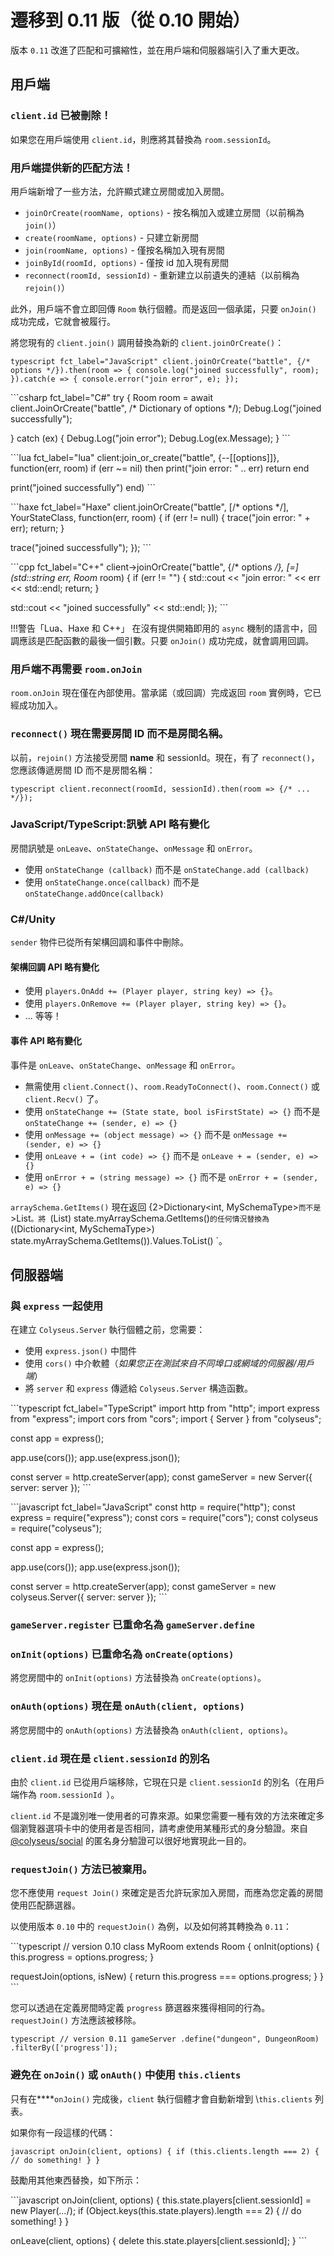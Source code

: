 # 遷移到 0.11 版（從 0.10 開始）

版本 `0.11` 改進了匹配和可擴縮性，並在用戶端和伺服器端引入了重大更改。

## 用戶端

### `client.id` 已被刪除！

如果您在用戶端使用 `client.id`，則應將其替換為 `room.sessionId`。

### 用戶端提供新的匹配方法！

用戶端新增了一些方法，允許顯式建立房間或加入房間。

- `joinOrCreate(roomName, options)` \- 按名稱加入或建立房間（以前稱為 `join()`）
- `create(roomName, options)` \- 只建立新房間
- `join(roomName, options)` \- 僅按名稱加入現有房間
- `joinById(roomId, options)` \- 僅按 id 加入現有房間
- `reconnect(roomId, sessionId)` \- 重新建立以前遺失的連結（以前稱為 `rejoin()`）

此外，用戶端不會立即回傳 `Room` 執行個體。而是返回一個承諾，只要 `onJoin()` 成功完成，它就會被履行。

將您現有的 `client.join()` 調用替換為新的 `client.joinOrCreate()`：

```typescript fct_label="JavaScript" client.joinOrCreate("battle", {/* options */}).then(room => { console.log("joined successfully", room); }).catch(e => { console.error("join error", e); }); ```

\`\`\`csharp fct\_label="C#" try { Room<YourStateClass> room = await client.JoinOrCreate<YourStateClass>("battle", /* Dictionary of options \*/); Debug.Log("joined successfully");

} catch (ex) { Debug.Log("join error"); Debug.Log(ex.Message); } \`\`\`

\`\`\`lua fct\_label="lua" client:join\_or\_create("battle", {--\[\[options]]}, function(err, room) if (err ~= nil) then print("join error: " .. err) return end

  print("joined successfully") end) \`\`\`

\`\`\`haxe fct\_label="Haxe" client.joinOrCreate("battle", \[/* options \*/], YourStateClass, function(err, room) { if (err != null) { trace("join error: " + err); return; }

  trace("joined successfully"); }); \`\`\`

\`\`\`cpp fct\_label="C++" client->joinOrCreate<YourStateClass>("battle", {/* options */}, \[=\](std::string err, Room<State>* room) { if (err != "") { std::cout << "join error: " << err << std::endl; return; }

  std::cout << "joined successfully" << std::endl; }); \`\`\`

!!!警告「Lua、Haxe 和 C++」 在沒有提供開箱即用的 `async` 機制的語言中，回調應該是匹配函數的最後一個引數。只要 `onJoin()` 成功完成，就會調用回調。

### 用戶端不再需要 `room.onJoin`

`room.onJoin` 現在僅在內部使用。當承諾（或回調）完成返回 `room` 實例時，它已經成功加入。

### `reconnect()` 現在需要房間 ID 而不是房間名稱。

以前，`rejoin()` 方法接受房間 **name** 和 sessionId。現在，有了 `reconnect()`，您應該傳遞房間 ID 而不是房間名稱：

```typescript client.reconnect(roomId, sessionId).then(room => {/* ... */}); ```

### JavaScript/TypeScript:訊號 API 略有變化

房間訊號是 `onLeave`、`onStateChange`、`onMessage` 和 `onError`。

- 使用 ` onStateChange (callback) ` 而不是 ` onStateChange.add (callback) `
- 使用 `onStateChange.once(callback)` 而不是 `onStateChange.addOnce(callback)`

### C#/Unity

`sender` 物件已從所有架構回調和事件中刪除。

#### 架構回調 API 略有變化

- 使用 `players.OnAdd += (Player player, string key) => {}`。
- 使用 `players.OnRemove += (Player player, string key) => {}`。
- ... 等等！

#### 事件 API 略有變化

事件是 `onLeave`、`onStateChange`、`onMessage` 和 `onError`。

- 無需使用 `client.Connect()`、`room.ReadyToConnect()`、`room.Connect()` 或 `client.Recv()` 了。
- 使用 `onStateChange += (State state, bool isFirstState) => {}` 而不是 `onStateChange += (sender, e) => {}`
- 使用 `onMessage += (object message) => {}` 而不是 `onMessage += (sender, e) => {}`
- 使用 ` onLeave + = (int code) => {} ` 而不是 ` onLeave + = (sender, e) => {} `
- 使用 ` onError + = (string message) => {} ` 而不是 ` onError + = (sender, e) => {} `

`arraySchema.GetItems()` 現在返回 {2>Dictionary<int, MySchemaType>` 而不是 `>List<MySchemaType>`。將 `(List<MySchemaType>) state.myArraySchema.GetItems()` 的任何情況替換為 `((Dictionary<int, MySchemaType>) state.myArraySchema.GetItems()).Values.ToList() `。


## 伺服器端

### 與 `express` 一起使用

在建立 `Colyseus.Server` 執行個體之前，您需要：

- 使用 `express.json()` 中間件
- 使用 `cors()` 中介軟體（_如果您正在測試來自不同埠口或網域的伺服器/用戶端_）
- 將 `server` 和 `express` 傳遞給 `Colyseus.Server` 構造函數。

\`\`\`typescript fct\_label="TypeScript" import http from "http"; import express from "express"; import cors from "cors"; import { Server } from "colyseus";

const app = express();

app.use(cors()); app.use(express.json());

const server = http.createServer(app); const gameServer = new Server({ server: server }); \`\`\`

\`\`\`javascript fct\_label="JavaScript" const http = require("http"); const express = require("express"); const cors = require("cors"); const colyseus = require("colyseus");

const app = express();

app.use(cors()); app.use(express.json());

const server = http.createServer(app); const gameServer = new colyseus.Server({ server: server }); \`\`\`

### `gameServer.register` 已重命名為 `gameServer.define`

### `onInit(options)` 已重命名為 `onCreate(options)`

將您房間中的 `onInit(options)` 方法替換為 `onCreate(options)`。

### `onAuth(options)` 現在是 `onAuth(client, options)`

將您房間中的 `onAuth(options)` 方法替換為 `onAuth(client, options)`。

### `client.id` 現在是 `client.sessionId` 的別名

由於 `client.id` 已從用戶端移除，它現在只是 `client.sessionId` 的別名（在用戶端作為 `room.sessionId `）。

`client.id` 不是識別唯一使用者的可靠來源。如果您需要一種有效的方法來確定多個瀏覽器選項卡中的使用者是否相同，請考慮使用某種形式的身分驗證。來自 [@colyseus/social](/authentication/#anonymous) 的匿名身分驗證可以很好地實現此一目的。

### `requestJoin()` 方法已被棄用。

您不應使用 `request Join()` 來確定是否允許玩家加入房間，而應為您定義的房間使用匹配篩選器。

以使用版本 `0.10` 中的 `requestJoin()` 為例，以及如何將其轉換為 `0.11`：

\`\`\`typescript // version 0.10 class MyRoom extends Room { onInit(options) { this.progress = options.progress; }

  requestJoin(options, isNew) { return this.progress === options.progress; } } \`\`\`

您可以透過在定義房間時定義 `progress` 篩選器來獲得相同的行為。`requestJoin()` 方法應該被移除。

```typescript // version 0.11 gameServer .define("dungeon", DungeonRoom) .filterBy(['progress']); ```

### 避免在 `onJoin()` 或 `onAuth()` 中使用 `this.clients`

只有在****`onJoin()` 完成後，`client` 執行個體才會自動新增到 \\`this.clients` 列表。

如果你有一段這樣的代碼：

```javascript onJoin(client, options) { if (this.clients.length === 2) { // do something! } } ```

鼓勵用其他東西替換，如下所示：

\`\`\`javascript onJoin(client, options) { this.state.players\[client.sessionId] = new Player(*...*/); if (Object.keys(this.state.players).length === 2) { // do something! } }

onLeave(client, options) { delete this.state.players\[client.sessionId]; } \`\`\`

